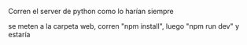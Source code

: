 



Corren el server de python como lo harían siempre

se meten a la carpeta web, corren "npm install", luego "npm run dev" y estaría
